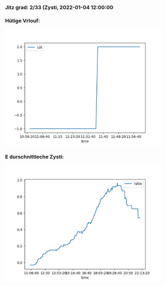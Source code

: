 ### Jitz grad: 2/33 (Zysti, 2022-01-04 12:00:00

### Hütige Vrlouf:
![Graph](Today.png)

### E durschnittleche Zysti:
![Graph](Zysti.png)